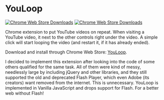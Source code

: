 YouLoop
=======

[![Chrome Web Store Downloads](https://img.shields.io/chrome-web-store/rating/fbeahjcnoclflfhkgphfadjldhfadncl.svg?maxAge=2592000)]()
[![Chrome Web Store Downloads](https://img.shields.io/chrome-web-store/d/fbeahjcnoclflfhkgphfadjldhfadncl.svg?maxAge=2592000)]()

Chrome extension to put YouTube videos on repeat. When visiting a YouTube video, it next to the other controls right under the video. A simple click will start looping the video (and restart it, if it has already ended).

Download and install through Chrome Web Store: [YouLoop](https://chrome.google.com/webstore/detail/youloop/fbeahjcnoclflfhkgphfadjldhfadncl).

I decided to implement this extension after looking into the code of some others qualified for the same task. All of them were kind of messy, needlessly large by including jQuery and other libraries, and they still supported the old and deprecated Flash Player, which even Adobe (its creators) want removed from the internet. This is unnecessary. YouLoop is implemented in Vanilla JavaScript and drops support for Flash. For a better web without Flash!
